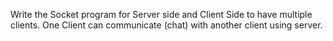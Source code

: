 Write the Socket program for Server side and Client Side to have multiple clients. One Client can communicate (chat) with another client using server. 